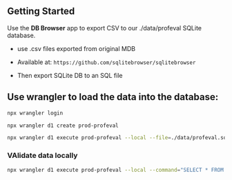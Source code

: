 ## Getting Started

Use the **DB Browser** app to export CSV to our ./data/profeval SQLite database.

- use .csv files exported from original MDB

- Available at: `https://github.com/sqlitebrowser/sqlitebrowser`

- Then export SQLite DB to an SQL file

## Use wrangler to load the data into the database:

```bash
npx wrangler login

npx wrangler d1 create prod-profeval

npx wrangler d1 execute prod-profeval --local --file=./data/profeval.sql
```

### VAlidate data locally

```bash
npx wrangler d1 execute prod-profeval --local --command="SELECT * FROM Schools"
```
